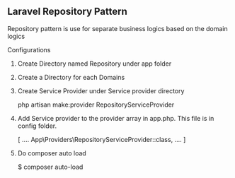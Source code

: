 ## Laravel Repository Pattern


Repository pattern is use for separate business logics based on the domain logics


Configurations

1. Create Directory named Repository under app folder
2. Create a Directory for each Domains
3. Create Service Provider under Service provider directory

	php artisan make:provider RepositoryServiceProvider

4. Add Service provider to the provider array in app.php. This file is in config folder.

	[
		....
		App\Providers\RepositoryServiceProvider::class,
		....
	]
	

5. Do composer auto load

	$ composer auto-load
